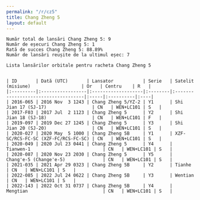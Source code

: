 ```yaml
---
permalink: "/r/cz5"
title: Chang Zheng 5
layout: default
---
```


    Număr total de lansări Chang Zheng 5: 9
    Număr de eșecuri Chang Zheng 5: 1
    Rată de succes Chang Zheng 5: 88.89%
    Număr de lansări reușite de la ultimul eșec: 7
    
    Lista lansărilor orbitale pentru racheta Chang Zheng 5
    
    
    | ID       | Dată (UTC)       | Lansator           | Serie   | Satelit (misiune)                   | Or   | Centru    | R   |
    |:---------|:-----------------|:-------------------|:--------|:------------------------------------|:-----|:----------|:----|
    | 2016-065 | 2016 Nov  3 1243 | Chang Zheng 5/YZ-2 | Y1      | Shi Jian 17 (SJ-17)                 | CN   | WEN+LC101 | S   |
    | 2017-F03 | 2017 Jul  2 1123 | Chang Zheng 5      | Y2      | Shi Jian 18 (SJ-18)                 | CN   | WEN+LC101 | F   |
    | 2019-097 | 2019 Dec 27 1245 | Chang Zheng 5      | Y3      | Shi Jian 20 (SJ-20)                 | CN   | WEN+LC101 | S   |
    | 2020-027 | 2020 May  5 1000 | Chang Zheng 5B     | Y1      | XZF-SC/RCS-FC-SC (XZF-FC/RCS-FC-SC) | CN   | WEN+LC101 | S   |
    | 2020-049 | 2020 Jul 23 0441 | Chang Zheng 5      | Y4      | Tianwen-1                           | CN   | WEN+LC101 | S   |
    | 2020-087 | 2020 Nov 23 2030 | Chang Zheng 5      | Y5      | Chang'e-5 (Change'e-5)              | CN   | WEN+LC101 | S   |
    | 2021-035 | 2021 Apr 29 0323 | Chang Zheng 5B     | Y2      | Tianhe                              | CN   | WEN+LC101 | S   |
    | 2022-085 | 2022 Jul 24 0622 | Chang Zheng 5B     | Y3      | Wentian                             | CN   | WEN+LC101 | S   |
    | 2022-143 | 2022 Oct 31 0737 | Chang Zheng 5B     | Y4      | Mengtian                            | CN   | WEN+LC101 | S   |

